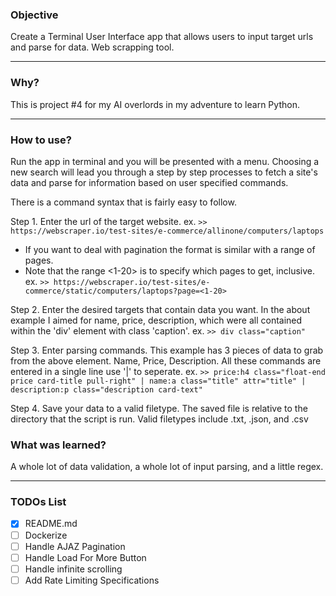 ### Objective
Create a Terminal User Interface app that allows users to input target urls and parse for data. Web scrapping tool.

---
### Why?
This is project #4 for my AI overlords in my adventure to learn Python.

---
### How to use?
Run the app in terminal and you will be presented with a menu.
Choosing a new search will lead you through a step by step processes to fetch a site's data and parse for information
based on user specified commands.

There is a command syntax that is fairly easy to follow.

Step 1. Enter the url of the target website.
ex.
```>> https://webscraper.io/test-sites/e-commerce/allinone/computers/laptops```

* If you want to deal with pagination the format is similar with a range of pages.
* Note that the range <1-20> is to specify which pages to get, inclusive.
ex.
```>> https://webscraper.io/test-sites/e-commerce/static/computers/laptops?page=<1-20>```

Step 2. Enter the desired targets that contain data you want.
In the about example I aimed for name, price, description, which were all contained within the 'div' element with class 'caption'.
ex.
```>> div class="caption"```

Step 3. Enter parsing commands.
This example has 3 pieces of data to grab from the above element. Name, Price, Description. All these commands are entered in a single line use '|' to seperate.
ex.
```>> price:h4 class="float-end price card-title pull-right" | name:a class="title" attr="title" | description:p class="description card-text"```

Step 4. Save your data to a valid filetype.
The saved file is relative to the directory that the script is run.
Valid filetypes include .txt, .json, and .csv


### What was learned?
A whole lot of data validation, a whole lot of input parsing, and a little regex.

---
### TODOs List
- [X] README.md
- [ ] Dockerize
- [ ] Handle AJAZ Pagination
- [ ] Handle Load For More Button
- [ ] Handle infinite scrolling
- [ ] Add Rate Limiting Specifications
